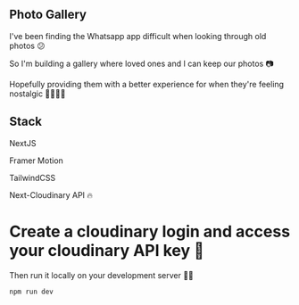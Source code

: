 ## Photo Gallery 

I've been finding the Whatsapp app difficult when looking through old photos 😕

So I'm building a gallery where loved ones and I can keep our photos 📷

Hopefully providing them with a better experience for when they're feeling nostalgic 👨‍👩‍👧‍👦

## Stack 

NextJS

Framer Motion

TailwindCSS

Next-Cloudinary API 🔥

# Create a cloudinary login and access your cloudinary API key 🔑

Then run it locally on your development server 🏃‍♂️

```bash
npm run dev
```

